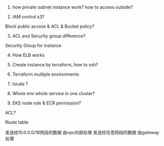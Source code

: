 1. how private subnet instance work? how to access outside?

2. IAM control s3?

Block public access & ACL & Bucket policy?

3. ACL and Security group difference?

Security Group for instance

4. How ELB works

5. Create instance by terraform, how to ssh?

6. Terraform multiple environments

7. locals ?

8. Whole env whole service in one cluster?

9. EKS node role & ECR permission?


ACL?

Route table

发送给10.0.0.0/16网段的数据 由vpc内部处理
发送给任意网段的数据 由gateway处理
